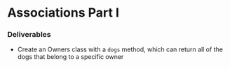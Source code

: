# Associations Part I

### Deliverables
* Create an Owners class with a `dogs` method, which can return all of the dogs that belong to a specific owner